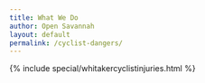 ```yaml
---
title: What We Do
author: Open Savannah
layout: default
permalink: /cyclist-dangers/
---
```


{% include special/whitakercyclistinjuries.html %}
